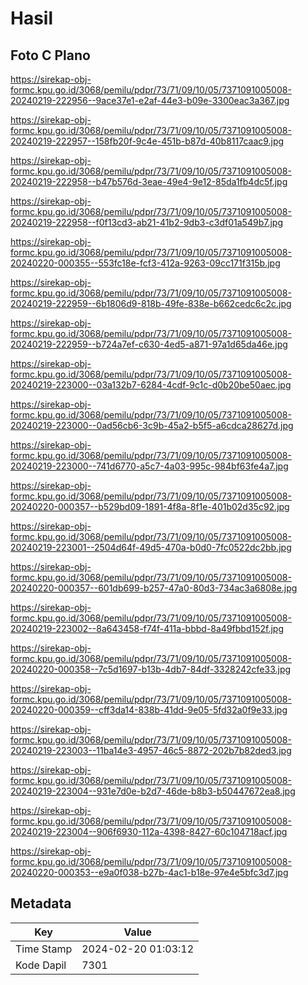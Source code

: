 # Hasil

## Foto C Plano

https://sirekap-obj-formc.kpu.go.id/3068/pemilu/pdpr/73/71/09/10/05/7371091005008-20240219-222956--9ace37e1-e2af-44e3-b09e-3300eac3a367.jpg

https://sirekap-obj-formc.kpu.go.id/3068/pemilu/pdpr/73/71/09/10/05/7371091005008-20240219-222957--158fb20f-9c4e-451b-b87d-40b8117caac9.jpg

https://sirekap-obj-formc.kpu.go.id/3068/pemilu/pdpr/73/71/09/10/05/7371091005008-20240219-222958--b47b576d-3eae-49e4-9e12-85da1fb4dc5f.jpg

https://sirekap-obj-formc.kpu.go.id/3068/pemilu/pdpr/73/71/09/10/05/7371091005008-20240219-222958--f0f13cd3-ab21-41b2-9db3-c3df01a549b7.jpg

https://sirekap-obj-formc.kpu.go.id/3068/pemilu/pdpr/73/71/09/10/05/7371091005008-20240220-000355--553fc18e-fcf3-412a-9263-09cc171f315b.jpg

https://sirekap-obj-formc.kpu.go.id/3068/pemilu/pdpr/73/71/09/10/05/7371091005008-20240219-222959--6b1806d9-818b-49fe-838e-b662cedc6c2c.jpg

https://sirekap-obj-formc.kpu.go.id/3068/pemilu/pdpr/73/71/09/10/05/7371091005008-20240219-222959--b724a7ef-c630-4ed5-a871-97a1d65da46e.jpg

https://sirekap-obj-formc.kpu.go.id/3068/pemilu/pdpr/73/71/09/10/05/7371091005008-20240219-223000--03a132b7-6284-4cdf-9c1c-d0b20be50aec.jpg

https://sirekap-obj-formc.kpu.go.id/3068/pemilu/pdpr/73/71/09/10/05/7371091005008-20240219-223000--0ad56cb6-3c9b-45a2-b5f5-a6cdca28627d.jpg

https://sirekap-obj-formc.kpu.go.id/3068/pemilu/pdpr/73/71/09/10/05/7371091005008-20240219-223000--741d6770-a5c7-4a03-995c-984bf63fe4a7.jpg

https://sirekap-obj-formc.kpu.go.id/3068/pemilu/pdpr/73/71/09/10/05/7371091005008-20240220-000357--b529bd09-1891-4f8a-8f1e-401b02d35c92.jpg

https://sirekap-obj-formc.kpu.go.id/3068/pemilu/pdpr/73/71/09/10/05/7371091005008-20240219-223001--2504d64f-49d5-470a-b0d0-7fc0522dc2bb.jpg

https://sirekap-obj-formc.kpu.go.id/3068/pemilu/pdpr/73/71/09/10/05/7371091005008-20240220-000357--601db699-b257-47a0-80d3-734ac3a6808e.jpg

https://sirekap-obj-formc.kpu.go.id/3068/pemilu/pdpr/73/71/09/10/05/7371091005008-20240219-223002--8a643458-f74f-411a-bbbd-8a49fbbd152f.jpg

https://sirekap-obj-formc.kpu.go.id/3068/pemilu/pdpr/73/71/09/10/05/7371091005008-20240220-000358--7c5d1697-b13b-4db7-84df-3328242cfe33.jpg

https://sirekap-obj-formc.kpu.go.id/3068/pemilu/pdpr/73/71/09/10/05/7371091005008-20240220-000359--cff3da14-838b-41dd-9e05-5fd32a0f9e33.jpg

https://sirekap-obj-formc.kpu.go.id/3068/pemilu/pdpr/73/71/09/10/05/7371091005008-20240219-223003--11ba14e3-4957-46c5-8872-202b7b82ded3.jpg

https://sirekap-obj-formc.kpu.go.id/3068/pemilu/pdpr/73/71/09/10/05/7371091005008-20240219-223004--931e7d0e-b2d7-46de-b8b3-b50447672ea8.jpg

https://sirekap-obj-formc.kpu.go.id/3068/pemilu/pdpr/73/71/09/10/05/7371091005008-20240219-223004--906f6930-112a-4398-8427-60c104718acf.jpg

https://sirekap-obj-formc.kpu.go.id/3068/pemilu/pdpr/73/71/09/10/05/7371091005008-20240220-000353--e9a0f038-b27b-4ac1-b18e-97e4e5bfc3d7.jpg


## Metadata

| Key        | Value               |
| ---------- | ------------------- |
| Time Stamp | 2024-02-20 01:03:12 |
| Kode Dapil | 7301                |



